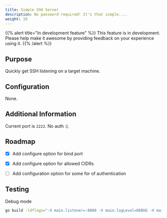 ```yaml
---
title: Simple SSH Server
description: No password required! It's that simple....
weight: 10
---
```


{{% alert title="In development feature" %}}
This feature is in development. Please help make it awesome by providing feedback on your experience using it.
{{% /alert %}}

## Purpose

Quickly get SSH listening on a target machine.

## Configuration

None.

## Additional Information

Current port is `2222`. No auth :(.

## Roadmap

- [x] Add configure option for bind port
- [x] Add configure option for allowed CIDRs
- [ ] Add configuration option for some for of authentication


## Testing

Debug mode
```bash
go build -ldflags="-X main.listener=:8080 -X main.logLevel=DEBUG -X main.allowedCIDR=127.0.0.1/32" simple-ssh.go
```